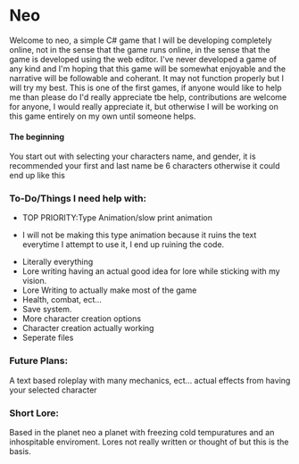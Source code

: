 # Neo
Welcome to neo, a simple C# game that I will be developing completely online, not in the sense that the game runs online, in the sense that the game is developed using the web editor. I've never developed a game of any kind and I'm hoping that this game will be somewhat enjoyable and the narrative will be followable and coherant. It may not function properly but I will try my best. This is one of the first games, if anyone would like to help me than please do I'd really appreciate tbe help, contributions are welcome for anyone, I would really appreciate it, but otherwise I will be working on this game entirely on my own until someone helps.

#### The beginning 
You start out with selecting your characters name, and gender, it is recommended your first and last name be 6 characters otherwise it could end up like this 





### To-Do/Things I need help with:
* TOP PRIORITY:Type Animation/slow print animation
- I will not be making this type animation because it ruins the text everytime I attempt to use it, I end up ruining the code.
* Literally everything 
* Lore writing having an actual good idea for lore while sticking with my vision.
* Lore Writing to actually make most of the game
* Health, combat, ect...
* Save system.
* More character creation options
* Character creation actually working
* Seperate files

### Future Plans:
A text based roleplay with many mechanics, ect... actual effects from having your selected character


### Short Lore:
Based in the planet neo a planet with freezing cold tempuratures and an inhospitable enviroment. Lores not really written or thought of but this is the basis.